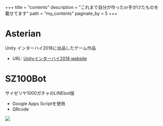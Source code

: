 +++
title = "contents"
description = "これまで自分が作ったor手がけたものを載せてます"
path = "my_contents"
paginate_by = 5
+++


# Asterian
Unity インターハイ2018に出品したゲーム作品
- URL: [Unityインターハイ2018 website](https://uycc.unity3d.jp/archive/2018)

# SZ100Bot
サイゼリヤ1000ガチャのLINEbot版
- Google Apps Scriptを使用
- QRcode

<img src="/images/sz1000QR.png" style="max-width: 200px"  />
